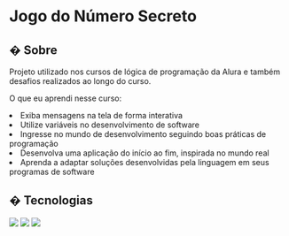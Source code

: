 <h1>Jogo do Número Secreto</h1>

<h2>� Sobre</h2>
<p>Projeto utilizado nos cursos de lógica de programação da Alura e também desafios realizados ao longo do curso.</p>
<p>O que eu aprendi nesse curso: </p>

<li>Exiba mensagens na tela de forma interativa</li>
<li>Utilize variáveis no desenvolvimento de software</li>
<li>Ingresse no mundo de desenvolvimento seguindo boas práticas de programação</li>
<li>Desenvolva uma aplicação do início ao fim, inspirada no mundo real</li>
<li>Aprenda a adaptar soluções desenvolvidas pela linguagem em seus programas de software</li>

## � Tecnologias
<div>
  <img src="https://img.shields.io/badge/HTML-239120?style=for-the-badge&logo=html5&logoColor=white">
  <img src="https://img.shields.io/badge/CSS-239120?&style=for-the-badge&logo=css3&logoColor=white">
  <img src="https://img.shields.io/badge/JavaScript-F7DF1E?style=for-the-badge&logo=javascript&logoColor=black">
</div>
